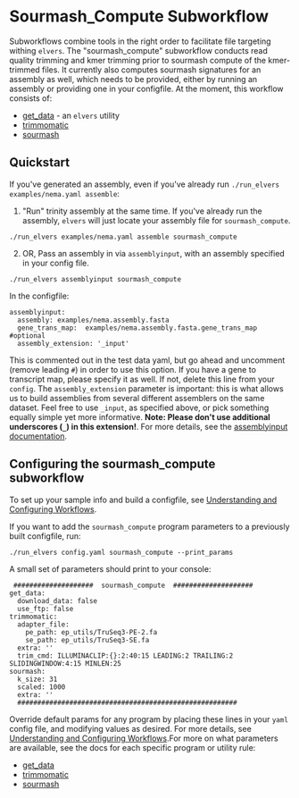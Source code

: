 
# Sourmash_Compute Subworkflow

Subworkflows combine tools in the right order to facilitate file targeting withing `elvers`. The "sourmash_compute" subworkflow conducts read quality trimming and kmer trimming prior to sourmash compute of the kmer-trimmed files. It currently also computes sourmash signatures for an assembly as well, which needs to be provided, either by running an assembly or providing one in your configfile. At the moment, this workflow consists of:
 
  - [get_data](get_data.md) - an `elvers` utility
  - [trimmomatic](trimmomatic.md)
  - [sourmash](sourmash.md)


## Quickstart

If you've generated an assembly, even if you've already run `./run_elvers examples/nema.yaml assemble`:

   1) "Run" trinity assembly at the same time. If you've already run the assembly, `elvers` will just locate your assembly file for `sourmash_compute`. 
   
   ```
   ./run_elvers examples/nema.yaml assemble sourmash_compute
   ```

   2) OR, Pass an assembly in via `assemblyinput`, with an assembly specified in your config file.
   
   ```
   ./run_elvers assemblyinput sourmash_compute
   ```
   
   In the configfile:

    assemblyinput:
      assembly: examples/nema.assembly.fasta
      gene_trans_map:  examples/nema.assembly.fasta.gene_trans_map #optional
      assembly_extension: '_input'
    
   
This is commented out in the test data yaml, but go ahead and uncomment (remove leading `#`) in order to use this option. If you have a gene to transcript map, please specify it as well.   If not, delete this line from your `config`. The `assembly_extension` parameter is important: this is what allows us to build assemblies from several different assemblers on the same dataset. Feel free to use `_input`, as   specified above, or pick something equally simple yet more informative. **Note:
    Please don't use additional underscores (`_`) in this extension!**. For more details, see the [assemblyinput documentation](assemblyinput.md). 


## Configuring the sourmash_compute subworkflow 

To set up your sample info and build a configfile, see [Understanding and Configuring Workflows](configure.md).

If you want to add the `sourmash_compute` program parameters to a previously built configfile, run:
```
./run_elvers config.yaml sourmash_compute --print_params
```

A small set of parameters should print to your console:

```
 ####################  sourmash_compute  ####################
get_data:
  download_data: false
  use_ftp: false
trimmomatic:
  adapter_file:
    pe_path: ep_utils/TruSeq3-PE-2.fa
    se_path: ep_utils/TruSeq3-SE.fa
  extra: ''
  trim_cmd: ILLUMINACLIP:{}:2:40:15 LEADING:2 TRAILING:2 SLIDINGWINDOW:4:15 MINLEN:25
sourmash:
  k_size: 31
  scaled: 1000
  extra: ''  
  #######################################################
```

Override default params for any program by placing these lines in your `yaml` config file, and modifying values as desired. For more details, see [Understanding and Configuring Workflows](configure.md).For more on what parameters are available, see the docs for each specific program or utility rule:

  - [get_data](get_data.md)
  - [trimmomatic](trimmomatic.md)
  - [sourmash](sourmash.md)

